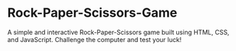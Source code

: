 # Rock-Paper-Scissors-Game
A simple and interactive Rock-Paper-Scissors game built using HTML, CSS, and JavaScript. Challenge the computer and test your luck!
